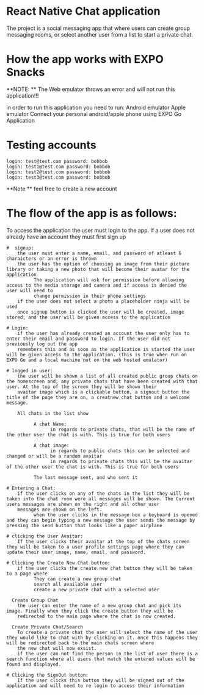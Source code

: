 # React Native Chat application

The project is a social messaging app that where users can create group messaging rooms, or select another user from a list to start a private chat.

# How the app works with EXPO Snacks
**NOTE: **
The Web emulator throws an error and will not run this application!!!

in order to run this application you need to run:
        Android emulator
        Apple emulator
        Connect your personal android/apple phone using EXPO Go Application  

# Testing accounts
    login: test@test.com password: bobbob
    login: test1@test.com password: bobbob
    login: test2@test.com password: bobbob
    login: test3@test.com password: bobbob

**Note ** feel free to create a new account 

# The flow of the app is as follows:
  
  To access the application the user must login to the app. If a user does not already have an account they must first sign up
 
    #  signup:
        the user must enter a name, email, and password of atleast 6 charaicters or an error is thrown
        the user has the option of choosing an image from their picture library or taking a new photo that will become their avatar for the application
              The application will ask for permission before allowing access to the media storage and camera and if access is denied the user will need to
              change permission in their phone settings
        if the user does not select a photo a placeholder ninja will be used
        once signup button is clicked the user will be created, image stored, and the user will be given access to the application
    
    # Login:
        if the user has already created an account the user only has to enter their email and password to login. If the user did not previously log out the app
        remembers this and as soon as the application is started the user will be given access to the application. (This is true when run on EXPO Go and a local machine not on the web hosted emulator)
    
    # logged in user:        
        the user will be shown a list of all created public group chats on the homescreen and, any private chats that have been created with that user. At the top of the screen they will be shown their
        avaitar image which is a clickable button, a signout button the title of the page they are on, a creatnew chat button and a welcome message.
        
        All chats in the list show
              
              A chat Name: 
                    in regards to private chats, that will be the name of the other user the chat is with. This is true for both users 
              
              A chat image: 
                    in regards to public chats this can be selected and changed or will be a random avaitar
                    in regards to private chats this will be the avaitar of the other user the chat is with. This is true for both users
              
              The last message sent, and who sent it 
        
    # Entering a Chat:
        if the user clicks on any of the chats in the list they will be taken into the chat room were all messages will be shown. The Current users messages are shown on the right and all other user
        messages are shown on the left.
              when the user clicks in the message box a keyboard is opened and they can begin typing a new message the user sends the message by pressing the send button that looks like a paper airplane

    # clicking the User Avaitar:
        If the user clicks their avaitar at the top of the chats screen they will be taken to a user profile settings page where they can update their user image, name, email, and password.

    # Clicking the Create New Chat button:
        if the user clicks the create new chat button they will be taken to a page where
              They can create a new group chat
              search all available user
              create a new private chat with a selected user

      Create Group Chat
        the user can enter the name of a new group chat and pick its image. Finally when they click the create button they will be
        redirected to the main page where the chat is now created.

      Create Private Chat/Search
        To create a private chat the user will select the name of the user they would like to chat with by clicking on it. once this happens they will be redirected back to the main chats screen where
        the new chat will now exsist. 
        if the user can not find the person in the list of user there is a search function where all users that match the entered values will be found and displayed.
    
    # Clicking the SignOut button:
        If the user clicks this button they will be signed out of the application and will need to re login to access their information